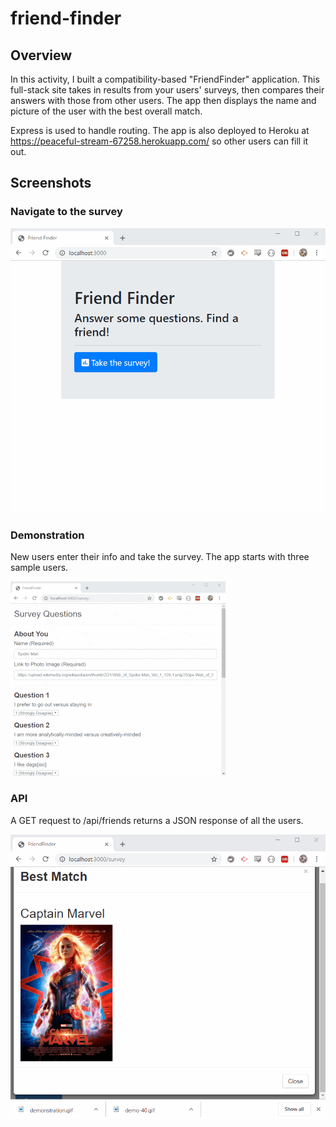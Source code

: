 # friend-finder

## Overview
In this activity, I built a compatibility-based "FriendFinder" application. This full-stack site takes in results from your users' surveys, then compares their answers with those from other users. The app then displays the name and picture of the user with the best overall match.

Express is used to handle routing. The app is also deployed to Heroku at https://peaceful-stream-67258.herokuapp.com/ so other users can fill it out.

## Screenshots

### Navigate to the survey

![start](docs/screenshots/start.gif?raw=true "start")

### Demonstration

New users enter their info and take the survey. The app starts with three sample users. 

![demonstration](docs/screenshots/demonstration.gif?raw=true "demonstration")

### API

A GET request to /api/friends returns a JSON response of all the users.

![api](docs/screenshots/api.gif?raw=true "api")
